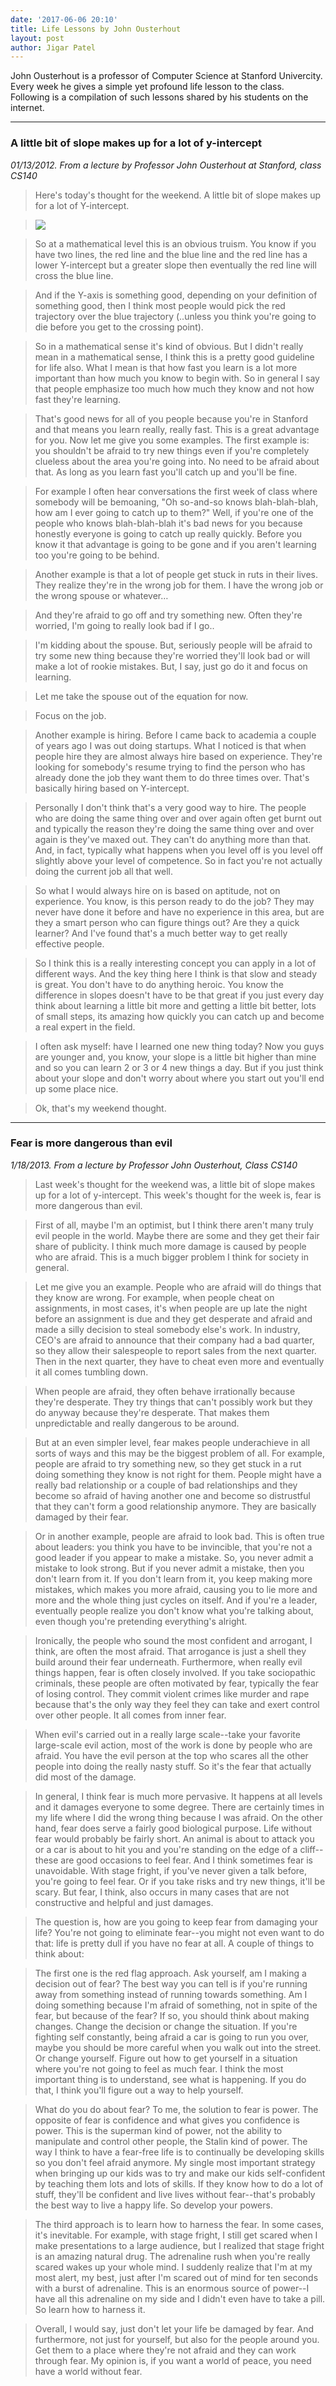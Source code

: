 ```yaml
---
date: '2017-06-06 20:10'
title: Life Lessons by John Ousterhout
layout: post
author: Jigar Patel
---
```


John Ousterhout is a professor of Computer Science at Stanford
Univercity. Every week he gives a simple yet profound life lesson to the
class. Following is a compilation of such lessons shared by his students
on the internet.

---

### A little bit of slope makes up for a lot of y-intercept

*01/13/2012.  From a lecture by Professor John Ousterhout at Stanford, class CS140*

> Here's today's thought for the weekend.  A little bit of slope makes up for
> a lot of Y-intercept.

> ![](/img/posts/life-lessons-john-ousterhout/slope_vs_y-intercept.png)

> So at a mathematical level this is an obvious truism.  You know if you have
> two lines, the red line and the blue line and the red line has a lower
> Y-intercept but a greater slope then eventually the red line will cross the
> blue line.

> And if the Y-axis is something good, depending on your definition of
> something good, then I think most people would pick the red trajectory over
> the blue trajectory (..unless you think you're going to die before you get
> to the crossing point).

> So in a mathematical sense it's kind of obvious.  But I didn't really mean
> in a mathematical sense, I think this is a pretty good guideline for life
> also.  What I mean is that how fast you learn is a lot more important than
> how much you know to begin with.  So in general I say that people emphasize
> too much how much they know and not how fast they're learning.

> That's good news for all of you people because you're in Stanford and that
> means you learn really, really fast.  This is a great advantage for you.
> Now let me give you some examples.  The first example is: you shouldn't be
> afraid to try new things even if you're completely clueless about the area
> you're going into.  No need to be afraid about that.  As long as you learn
> fast you'll catch up and you'll be fine.

> For example I often hear conversations the first week of class where
> somebody will be bemoaning, "Oh so-and-so knows blah-blah-blah, how am I
> ever going to catch up to them?"  Well, if you're one of the people who
> knows blah-blah-blah it's bad news for you because honestly everyone is
> going to catch up really quickly.  Before you know it that advantage is
> going to be gone and if you aren't learning too you're going to be behind.

> Another example is that a lot of people get stuck in ruts in their lives.
> They realize they're in the wrong job for them.  I have the wrong job or the
> wrong spouse or whatever…

> And they're afraid to go off and try something new.  Often they're worried,
> I'm going to really look bad if I go..

> I'm kidding about the spouse.  But, seriously people will be afraid to try
> some new thing because they're worried they'll look bad or will make a lot
> of rookie mistakes.  But, I say, just go do it and focus on learning.

> Let me take the spouse out of the equation for now.

> Focus on the job.

> Another example is hiring.  Before I came back to academia a couple of years
> ago I was out doing startups.  What I noticed is that when people hire they
> are almost always hire based on experience.  They're looking for somebody's
> resume trying to find the person who has already done the job they want them
> to do three times over.  That's basically hiring based on Y-intercept.

> Personally I don't think that's a very good way to hire.  The people who are
> doing the same thing over and over again often get burnt out and typically
> the reason they're doing the same thing over and over again is they've maxed
> out.  They can't do anything more than that.  And, in fact, typically what
> happens when you level off is you level off slightly above your level of
> competence.  So in fact you're not actually doing the current job all that
> well.

> So what I would always hire on is based on aptitude, not on experience.  You
> know, is this person ready to do the job?  They may never have done it
> before and have no experience in this area, but are they a smart person who
> can figure things out?  Are they a quick learner?  And I've found that's a
> much better way to get really effective people.

> So I think this is a really interesting concept you can apply in a lot of
> different ways.  And the key thing here I think is that slow and steady is
> great.  You don't have to do anything heroic.  You know the difference in
> slopes doesn't have to be that great if you just every day think about
> learning a little bit more and getting a little bit better, lots of small
> steps, its amazing how quickly you can catch up and become a real expert in
> the field.

> I often ask myself: have I learned one new thing today?  Now you guys are
> younger and, you know, your slope is a little bit higher than mine and so
> you can learn 2 or 3 or 4 new things a day.  But if you just think about
> your slope and don't worry about where you start out you'll end up some
> place nice.

> Ok, that's my weekend thought.

 ---

### Fear is more dangerous than evil

*1/18/2013. From a lecture by Professor John Ousterhout, Class CS140*

> Last week's thought for the weekend was, a little bit of slope makes up for a
> lot of y-intercept.  This week's thought for the week is, fear is more
> dangerous than evil.

> First of all, maybe I'm an optimist, but I think there aren't many truly evil
> people in the world.  Maybe there are some and they get their fair share of
> publicity.  I think much more damage is caused by people who are afraid.
> This is a much bigger problem I think for society in general.

> Let me give you an example.  People who are afraid will do things that they
> know are wrong.  For example, when people cheat on assignments, in most
> cases, it's when people are up late the night before an assignment is due and
> they get desperate and afraid and made a silly decision to steal somebody
> else's work.  In industry, CEO's are afraid to announce that their company
> had a bad quarter, so they allow their salespeople to report sales from the
> next quarter.  Then in the next quarter, they have to cheat even more and
> eventually it all comes tumbling down.

> When people are afraid, they often behave irrationally because they're
> desperate.  They try things that can't possibly work but they do anyway
> because they're desperate.  That makes them unpredictable and really
> dangerous to be around.

> But at an even simpler level, fear makes people underachieve in all sorts of
> ways and this may be the biggest problem of all.  For example, people are
> afraid to try something new, so they get stuck in a rut doing something they
> know is not right for them.  People might have a really bad relationship or a
> couple of bad relationships and they become so afraid of having another one
> and become so distrustful that they can't form a good relationship anymore.
> They are basically damaged by their fear.

> Or in another example, people are afraid to look bad.  This is often true
> about leaders: you think you have to be invincible, that you're not a good
> leader if you appear to make a mistake.  So, you never admit a mistake to
> look strong.  But if you never admit a mistake, then you don't learn from it.
> If you don't learn from it, you keep making more mistakes, which makes you
> more afraid, causing you to lie more and more and the whole thing just cycles
> on itself.  And if you're a leader, eventually people realize you don't know
> what you're talking about, even though you're pretending everything's
> alright.

> Ironically, the people who sound the most confident and arrogant, I think,
> are often the most afraid.  That arrogance is just a shell they build around
> their fear underneath.  Furthermore, when really evil things happen, fear is
> often closely involved.  If you take sociopathic criminals, these people are
> often motivated by fear, typically the fear of losing control.  They commit
> violent crimes like murder and rape because that's the only way they feel
> they can take and exert control over other people.  It all comes from inner
> fear.

> When evil's carried out in a really large scale--take your favorite
> large-scale evil action, most of the work is done by people who are afraid.
> You have the evil person at the top who scares all the other people into
> doing the really nasty stuff.  So it's the fear that actually did most of the
> damage.

> In general, I think fear is much more pervasive.  It happens at all levels
> and it damages everyone to some degree.  There are certainly times in my life
> where I did the wrong thing because I was afraid.  On the other hand, fear
> does serve a fairly good biological purpose.  Life without fear would
> probably be fairly short.  An animal is about to attack you or a car is about
> to hit you and you're standing on the edge of a cliff--these are good
> occasions to feel fear.  And I think sometimes fear is unavoidable.  With
> stage fright, if you've never given a talk before, you're going to feel fear.
> Or if you take risks and try new things, it'll be scary.  But fear, I think,
> also occurs in many cases that are not constructive and helpful and just
> damages.

> The question is, how are you going to keep fear from damaging your life?
> You're not going to eliminate fear--you might not even want to do that: life
> is pretty dull if you have no fear at all.  A couple of things to think
> about:

> The first one is the red flag approach.  Ask yourself, am I making a decision
> out of fear?  The best way you can tell is if you're running away from
> something instead of running towards something.  Am I doing something because
> I'm afraid of something, not in spite of the fear, but because of the fear?
> If so, you should think about making changes.  Change the decision or change
> the situation.  If you're fighting self constantly, being afraid a car is
> going to run you over, maybe you should be more careful when you walk out
> into the street.  Or change yourself.  Figure out how to get yourself in a
> situation where you're not going to feel as much fear.  I think the most
> important thing is to understand, see what is happening.  If you do that, I
> think you'll figure out a way to help yourself.

> What do you do about fear?  To me, the solution to fear is power.  The
> opposite of fear is confidence and what gives you confidence is power.  This
> is the superman kind of power, not the ability to manipulate and control
> other people, the Stalin kind of power.  The way I think to have a fear-free
> life is to continually be developing skills so you don't feel afraid anymore.
> My single most important strategy when bringing up our kids was to try and
> make our kids self-confident by teaching them lots and lots of skills.  If
> they know how to do a lot of stuff, they'll be confident and live lives
> without fear--that's probably the best way to live a happy life.  So develop
> your powers.

> The third approach is to learn how to harness the fear.  In some cases, it's
> inevitable.  For example, with stage fright, I still get scared when I make
> presentations to a large audience, but I realized that stage fright is an
> amazing natural drug.  The adrenaline rush when you're really scared wakes up
> your whole mind.  I suddenly realize that I'm at my most alert, my best, just
> after I'm scared out of mind for ten seconds with a burst of adrenaline.
> This is an enormous source of power--I have all this adrenaline on my side
> and I didn't even have to take a pill.  So learn how to harness it.

> Overall, I would say, just don't let your life be damaged by fear.  And
> furthermore, not just for yourself, but also for the people around you.  Get
> them to a place where they're not afraid and they can work through fear.  My
> opinion is, if you want a world of peace, you need have a world without fear.
